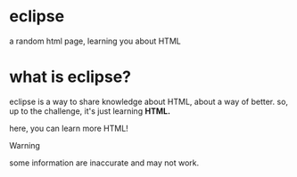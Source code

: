 # eclipse
a random html page, learning you about HTML

# what is eclipse?
eclipse is a way to share knowledge about HTML, about a way of better. so, up to the challenge, it's just learning <b>HTML.</b>

here, you can learn more HTML!

>[!WARNING]
some information are inaccurate and may not work.
